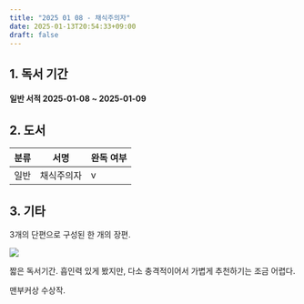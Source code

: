 ```yaml
---
title: "2025 01 08 - 채식주의자"
date: 2025-01-13T20:54:33+09:00
draft: false
---
```



## 1. 독서 기간

#### 일반 서적 2025-01-08 ~ 2025-01-09

## 2. 도서

| 분류 | 서명        | 완독 여부 |
| ---- | ----------- | --------- |
| 일반 | 채식주의자 | v         |

## 3. 기타


3개의 단편으로 구성된 한 개의 장편.

![](/img/reading-log/the-vegiterian.jpg)

짧은 독서기간. 흡인력 있게 봤지만, 다소 충격적이어서 가볍게 추천하기는 조금 어렵다. 

맨부커상 수상작.
